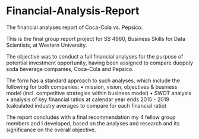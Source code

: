 # Financial-Analysis-Report
The financial analyses report of Coca-Cola vs. Pepsico.

This is the final group report project for SS 4960, Business Skills for Data Scientists, at Western University.

The objective was to conduct a full financial analyses for the purpose of potential investment opportunity, having been assigned to compare duopoly soda beverage companies, Coca-Cola and Pepsico. 

The form has a standard approach to such analyses, which include the following for both companies:
•	mission, vision, objectives & business model (incl. competitive strategies within business model)
•	SWOT analysis 
•	analysis of key financial ratios at calendar year ends 2015 - 2019 (calculated industry averages to compare for each financial ratio)

The report concludes with a final recommendation my 4 fellow group members and I developed, based on the analyses and research and its significance on the overall objective.
